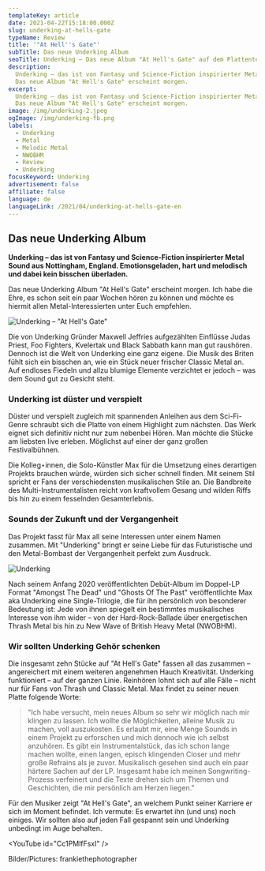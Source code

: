 ```yaml
---
templateKey: article
date: 2021-04-22T15:18:00.000Z
slug: underking-at-hells-gate
typeName: Review
title: '"At Hell''s Gate"'
subTitle: Das neue Underking Album
seoTitle: Underking – Das neue Album "At Hell's Gate" auf dem Plattenteller
description:
  Underking – das ist von Fantasy und Science-Fiction inspirierter Metal Sound.
  Das neue Album "At Hell's Gate" erscheint morgen.
excerpt:
  Underking – das ist von Fantasy und Science-Fiction inspirierter Metal Sound.
  Das neue Album "At Hell's Gate" erscheint morgen.
image: /img/underking-2.jpeg
ogImage: /img/underking-fb.png
labels:
  - Underking
  - Metal
  - Melodic Metal
  - NWOBHM
  - Review
  - Underking
focusKeyword: Underking
advertisement: false
affiliate: false
language: de
languageLink: /2021/04/underking-at-hells-gate-en
---
```


## Das neue Underking Album

**Underking – das ist von Fantasy und Science-Fiction inspirierter Metal Sound
aus Nottingham, England. Emotionsgeladen, hart und melodisch und dabei kein
bisschen überladen.**

Das neue Underking Album "At Hell's Gate" erscheint morgen. Ich habe die Ehre,
es schon seit ein paar Wochen hören zu können und möchte es hiermit allen
Metal-Interessierten unter Euch empfehlen.

![Underking – "At Hell's Gate"](/img/underking-at-hells-gate.jpeg (Underking – "At Hell's Gate"))

Die von Underking Gründer Maxwell Jeffries aufgezählten Einflüsse Judas Priest,
Foo Fighters, Kvelertak und Black Sabbath kann man gut raushören. Dennoch ist
die Welt von Underking eine ganz eigene. Die Musik des Briten fühlt sich ein
bisschen an, wie ein Stück neuer frischer Classic Metal an. Auf endloses Fiedeln
und allzu blumige Elemente verzichtet er jedoch – was dem Sound gut zu Gesicht
steht.

### Underking ist düster und verspielt

Düster und verspielt zugleich mit spannenden Anleihen aus dem Sci-Fi-Genre
schraubt sich die Platte von einem Highlight zum nächsten. Das Werk eignet sich
definitiv nicht nur zum nebenbei Hören. Man möchte die Stücke am liebsten live
erleben. Möglichst auf einer der ganz großen Festivalbühnen.

Die Kolleg⋆innen, die Solo-Künstler Max für die Umsetzung eines derartigen
Projekts brauchen würde, würden sich sicher schnell finden. Mit seinem Stil
spricht er Fans der verschiedensten musikalischen Stile an. Die Bandbreite des
Multi-Instrumentalisten reicht von kraftvollem Gesang und wilden Riffs bis hin
zu einem fesselnden Gesamterlebnis.

### Sounds der Zukunft und der Vergangenheit

Das Projekt fasst für Max all seine Interessen unter einem Namen zusammen. Mit
"Underking" bringt er seine Liebe für das Futuristische und den Metal-Bombast
der Vergangenheit perfekt zum Ausdruck.

![Underking](/img/underking-1.jpeg 'Underking')

Nach seinem Anfang 2020 veröffentlichten Debüt-Album im Doppel-LP Format
"Amongst The Dead" und "Ghosts Of The Past" veröffentlichte Max aka Underking
eine Single-Trilogie, die für ihn persönlich von besonderer Bedeutung ist: Jede
von ihnen spiegelt ein bestimmtes musikalisches Interesse von ihm wider – von
der Hard-Rock-Ballade über energetischen Thrash Metal bis hin zu New Wave of
British Heavy Metal (NWOBHM).

### Wir sollten Underking Gehör schenken

Die insgesamt zehn Stücke auf "At Hell's Gate" fassen all das zusammen –
angereichert mit einem weiteren angenehmen Hauch Kreativität. Underking
funktioniert – auf der ganzen Linie. Reinhören lohnt sich auf alle Fälle – nicht
nur für Fans von Thrash und Classic Metal. Max findet zu seiner neuen Platte
folgende Worte:

> "Ich habe versucht, mein neues Album so sehr wir möglich nach mir klingen zu
> lassen. Ich wollte die Möglichkeiten, alleine Musik zu machen, voll
> auszukosten. Es erlaubt mir, eine Menge Sounds in einem Projekt zu erforschen
> und mich dennoch wie ich selbst anzuhören. Es gibt ein Instrumentalstück, das
> ich schon lange machen wollte, einen langen, episch klingenden Closer und mehr
> große Refrains als je zuvor. Musikalisch gesehen sind auch ein paar härtere
> Sachen auf der LP. Insgesamt habe ich meinen Songwriting-Prozess verfeinert
> und die Texte drehen sich um Themen und Geschichten, die mir persönlich am
> Herzen liegen."

Für den Musiker zeigt "At Hell's Gate", an welchem Punkt seiner Karriere er sich
im Moment befindet. Ich vermute: Es erwartet ihn (und uns) noch einiges. Wir
sollten also auf jeden Fall gespannt sein und Underking unbedingt im Auge
behalten.

<YouTube id="Cc1PMlfFsxI" />

Bilder/Pictures: frankiethephotographer
